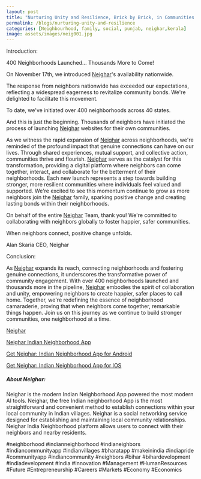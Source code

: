```yaml
---
layout: post
title: "Nurturing Unity and Resilience, Brick by Brick, in Communities Across the Nation"
permalink: /blogs/nurturing-unity-and-resilience
categories: [Neighbourhood, family, social, punjab, neighar,kerala]
image: assets/images/neig001.jpg
---
```



Introduction:
 
400 Neighborhoods Launched... Thousands More to Come!

On November 17th, we introduced [Neighar](https://neighar.com/download)'s availability nationwide.

The response from neighbors nationwide has exceeded our expectations, reflecting a widespread eagerness to revitalize community bonds. We're delighted to facilitate this movement.

To date, we've initiated over 400 neighborhoods across 40 states.

And this is just the beginning. Thousands of neighbors have initiated the process of launching [Neighar](https://neighar.com/download) websites for their own communities.

As we witness the rapid expansion of [Neighar](https://neighar.com/download) across neighborhoods, we're reminded of the profound impact that genuine connections can have on our lives. Through shared experiences, mutual support, and collective action, communities thrive and flourish. [Neighar](https://neighar.com/download) serves as the catalyst for this transformation, providing a digital platform where neighbors can come together, interact, and collaborate for the betterment of their neighborhoods. Each new launch represents a step towards building stronger, more resilient communities where individuals feel valued and supported. We're excited to see this momentum continue to grow as more neighbors join the [Neighar](https://neighar.com/download) family, sparking positive change and creating lasting bonds within their neighborhoods.

On behalf of the entire [Neighar](https://neighar.com/download) Team, thank you! We're committed to collaborating with neighbors globally to foster happier, safer communities.

When neighbors connect, positive change unfolds.

Alan Skaria
CEO, Neighar


Conclusion:


As [Neighar](https://neighar.com/download) expands its reach, connecting neighborhoods and fostering genuine connections, it underscores the transformative power of community engagement. With over 400 neighborhoods launched and thousands more in the pipeline, [Neighar](https://neighar.com/download) embodies the spirit of collaboration and unity, empowering neighbors to create happier, safer places to call home. Together, we're redefining the essence of neighborhood camaraderie, proving that when neighbors come together, remarkable things happen. Join us on this journey as we continue to build stronger communities, one neighborhood at a time.



[Neighar](https://www.neighar.com)

[Neighar Indian Neighborhood App](https://neighar.com/download)

[Get Neighar: Indian Neighborhood App for Android](https://play.google.com/store/apps/details?id=com.neighar.app)

[Get Neighar: Indian Neighborhood App for IOS](https://apps.apple.com/us/app/neighar-india-neighborhood-app/id6471035218)

##### About Neighar:

Neighar is the modern Indian Neighborhood App powered the most modern AI tools. Neighar, the free Indian neighborhood App is the most straightforward and convenient method to establish connections within your local community in Indian villages. Neighar is a social networking service designed for establishing and maintaining local community relationships. Neighar India Neighborhood platform allows users to connect with their neighbors and nearby residents.

#neighborhood #indianneighborhood #indianeighbors #indiancommunityapp #indianvillages #bharatapp #makeinindia #indiapride #communityapp #indiancommunity #neighbors #bihar #bihardevelopment #indiadevelopment #India #Innovation #Management #HumanResources #Future #Entrepreneurship #Careers #Markets #Economy #Economics